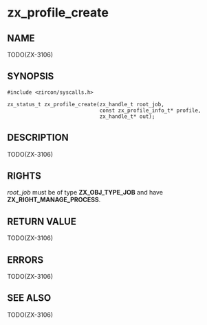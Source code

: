 # zx_profile_create

## NAME

<!-- Updated by update-docs-from-abigen, do not edit. -->

TODO(ZX-3106)

## SYNOPSIS

<!-- Updated by update-docs-from-abigen, do not edit. -->

```
#include <zircon/syscalls.h>

zx_status_t zx_profile_create(zx_handle_t root_job,
                              const zx_profile_info_t* profile,
                              zx_handle_t* out);
```

## DESCRIPTION

TODO(ZX-3106)

## RIGHTS

<!-- Updated by update-docs-from-abigen, do not edit. -->

*root_job* must be of type **ZX_OBJ_TYPE_JOB** and have **ZX_RIGHT_MANAGE_PROCESS**.

## RETURN VALUE

TODO(ZX-3106)

## ERRORS

TODO(ZX-3106)

## SEE ALSO


TODO(ZX-3106)
